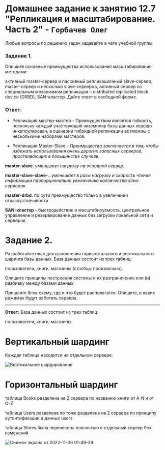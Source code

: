 # Домашнее задание к занятию 12.7 "Репликация и масштабирование. Часть 2" - `Горбачев Олег`


Любые вопросы по решению задач задавайте в чате учебной группы.

### Задание 1.
Опишите основные преимущества использования масштабирования методами:

активный master-сервер и пассивный репликационный slave-сервер,
master-сервер и несколько slave-серверов,
активный сервер со специальным механизмом репликации – distributed replicated block device (DRBD), SAN-кластер.
Дайте ответ в свободной форме.

### Ответ:

* Репликация мастер-мастер - Преимуществом является гибкость, поскольку каждый участвующий экземпляр базы данных хорошо инкапсулирован, а сценарии гибридной репликации возможны с несколькими наборами мастеров. 

* Репликация Master-Slave - *Преимущество заключается в том, чтобы избежать использования очень дорогих запасных серверов, простаивающих в большинстве случаев.*

**master-slave**. *уменьшает нагрузку на основной сервер.*

**master-slave-slave-**...*уменьшает в разы нагрузку и скорость чтения информации пропорционально увеличению колличества slave серверов*

**master-drbd.** по сути преимущество только в увеличении отказоустойчивости

**SAN-кластер** - быстродействие и масштабируемость, центральное управление и резервирование данных без загрузки локальной сети и серверов.


# Задание 2.
Разработайте план для выполнения горизонтального и вертикального шаринга базы данных. База данных состоит из трех таблиц:

пользователи,
книги,
магазины (столбцы произвольно).

Опишите принципы построения системы и их разграничение или (и) разбивку между базами данных.

Пришлите блок схему, где и что будет располагатся. Опишите, в каких режимах будут работать сервера.
___
**Ответ:**
База данных состоит из трех таблиц:

пользователи,
книги,
магазины.

# Вертикальный шардинг

Каждая таблица находится на отдельном сервере. 


![Вертикальное шардирование ](https://user-images.githubusercontent.com/94833070/200164189-4bde1720-e2bd-40de-9d1a-3943297397db.png)





# Горизонтальный шардинг
таблица Books разделена на 2 сервера по названию книги от A-N и от O-Z

таблица Users разделена по тоже разделена на 2 сервера по принципу аутонтификации и данных users

таблица Stores была перенесена полностью в отдельный сервер без изменений 


![Снимок экрана от 2022-11-06 01-49-39](https://user-images.githubusercontent.com/94833070/200164193-2e558350-6133-4a6a-87c4-4e302dc43479.png)
